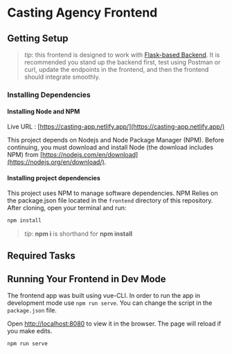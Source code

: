 # Casting Agency  Frontend

## Getting Setup

> _tip_: this frontend is designed to work with [Flask-based Backend](../backend). It is recommended you stand up the backend first, test using Postman or curl, update the endpoints in the frontend, and then the frontend should integrate smoothly.

### Installing Dependencies

#### Installing Node and NPM

Live URL : [https://casting-app.netlify.app/](https://casting-app.netlify.app/)

This project depends on Nodejs and Node Package Manager (NPM). Before continuing, you must download and install Node (the download includes NPM) from [https://nodejs.com/en/download](https://nodejs.org/en/download/).

#### Installing project dependencies

This project uses NPM to manage software dependencies. NPM Relies on the package.json file located in the `frontend` directory of this repository. After cloning, open your terminal and run:

```bash
npm install
```

>_tip_: **npm i** is shorthand for **npm install**

## Required Tasks

## Running Your Frontend in Dev Mode

The frontend app was built using vue-CLI. In order to run the app in development mode use ```npm run serve```. You can change the script in the ```package.json``` file. 

Open [http://localhost:8080](http://localhost:8080) to view it in the browser. The page will reload if you make edits.<br>

```bash
npm run serve
```